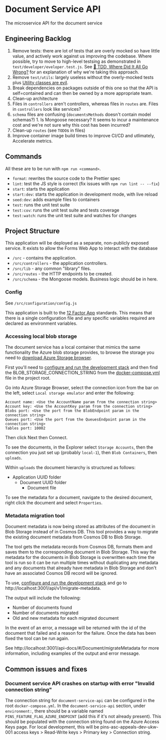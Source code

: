 # Document Service API

The microservice API for the document service

## Engineering Backlog

1. Remove tests: there are lot of tests that are overly mocked so have little value, and actively work against us improving the
codebase. Where possible, try to move to high-level testsing as demonstrated in `test/developer/eveloper.test.js`. See
[🚀 TDD, Where Did It All Go Wrong?](https://www.youtube.com/watch?v=EZ05e7EMOLM) for an explanation of why we're taking this approach.
  1. Remove `test/utils`: largely useless without the overly-mocked tests plus [Utility classes are evil](https://www.vojtechruzicka.com/avoid-utility-classes/).
1. Break dependencies on packages outside of this one so that the API is self=contained and can then be owned by a more appropriate team.
1. Clean-up architecture
  1. Files in `controllers` aren't controllers, whereas files in `routes` are. Files in `controllers` look like services?
  1. `schema` files are confusing (`documentsMethods` doesn't contain model schemas?)
    1. Is Mongoose necessary? It seems to incur a maintenance cost and we're not sure why this cost has been incurred?
1. Clean-up `routes` (see `TODO`s in files)
1. Improve container image build times to improve CI/CD and utlimately, Accelerate metrics.

## Commands

All these are to be run with `npm run <command>`.

- `format`: rewrites the source code to the Prettier spec
- `lint`: test the JS style is correct (fix issues with `npm run lint -- --fix`)
- `start`: starts the application
- `start:dev`: starts the application in development mode, with live reload
- `seed:dev`: adds example files to containers
- `test`: runs the unit test suite
- `test:cov`: runs the unit test suite and tests coverage
- `test:watch`: runs the unit test suite and watches for changes

## Project Structure

This application will be deployed as a separate, non-publicly exposed service.
It exists to allow the Forms Web App to interact with the database

- `/src` - contains the application.
- `/src/controllers` - the application controllers.
- `/src/lib` - any common "library" files.
- `/src/routes` - the HTTP endpoints to be created.
- `/src/schema` - the Mongoose models. Business logic should be in here.

### Config

See `/src/configuration/config.js`

This application is built to the [12 Factor App](https://12factor.net/)
standards. This means that there is a single configuration file and any specific
variables required are declared as environment variables.

### Accessing local blob storage

The document service has a local container that mimics the same functionality the Azure blob storage provides, to browse the storage you need to [download Azure Storage browser](https://azure.microsoft.com/en-gb/features/storage-explorer/).

First you'll need to [configure and run the development stack](https://github.com/Planning-Inspectorate/appeal-planning-decision/blob/main/README.md) and then find the BLOB_STORAGE_CONNECTION_STRING from the [docker-compose.yml](https://github.com/Planning-Inspectorate/appeal-planning-decision/blob/main/docker-compose.yml) file in the project root.

Go into Azure Storage Browser, select the connection icon from the bar on the left, select `Local storage emulator` and enter the following:

```
Account name: <Use the AccountName param from the connection string>
Account key: <Use the AccountKey param from the connection string>
Blobs port: <Use the port from the BlobEndpoint param in the connection string>
Queues port: <Use the port from the QueuesEndpoint param in the connection string>
Tables port: 10002
```

Then click Next then Connect.

To see the documents, in the Explorer select `Storage Accounts`, then the connection you just set up (probably `local-1`), then `Blob Containers`, then `uploads`.

Within `uploads` the document hierarchy is structured as follows:

- Application UUID folder
  - Document UUID folder
    - Document file

To see the metadata for a document, navigate to the desired document, right click the document and select `Properties`.

### Metadata migration tool

Document metadata is now being stored as attributes of the document in Blob Storage instead of in Cosmos DB. This tool provides a way to migrate the existing document metadata from Cosmos DB to Blob Storage.

The tool gets the metadata records from Cosmos DB, formats them and saves them to the corresponding document in Blob Storage. This way the metadata for the documents in Blob Storage is overwritten each time the tool is run so it can be run multiple times without duplicating any metadata and any documents that already have metadata in Blob Storage and don't have an associated Cosmos DB record will be ignored.

To use, [configure and run the development stack](https://github.com/Planning-Inspectorate/appeal-planning-decision/blob/main/README.md) and go to http://localhost:3001/api/v1/migrate-metadata.

The output will include the following:

- Number of documents found
- Number of documents migrated
- Old and new metadata for each migrated document

In the event of an error, a message will be returned with the id of the document that failed and a reason for the failure. Once the data has been fixed the tool can be run again.

See http://localhost:3001/api-docs/#/Document/migrateMetadata for more information, including examples of the output and error message.

## Common issues and fixes

### Document service API crashes on startup with error "Invalid connection string"

The connection string for `document-service-api` can be configured in the root `docker-compose.yml`. In the `document-service-api` section, under `environment:`, there should be a variable named `PINS_FEATURE_FLAG_AZURE_ENDPOINT` (add this if it's not already present). This should be populated with the connection string found on the Azure Access Keys page. For local development, this will be pins-asc-appeals-dev-ukw-001 access keys > Read-Write keys > Primary key > Connection string.
